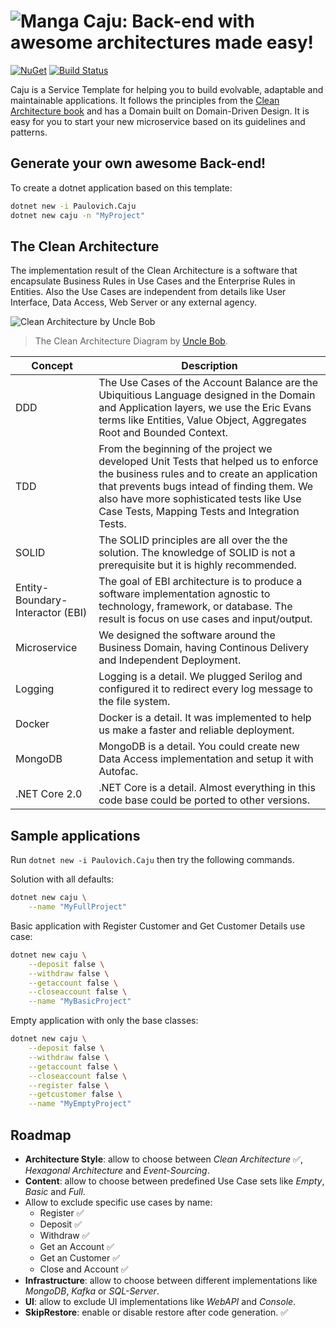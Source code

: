 ![Manga](https://raw.githubusercontent.com/ivanpaulovich/manga/master/docs/manga-icon.png) Caju: Back-end with awesome architectures made easy!
=========
<a href="https://www.nuget.org/packages/Paulovich.Caju/" rel="Paulovich.Caju">![NuGet](https://img.shields.io/nuget/v/Paulovich.Caju.svg)</a> [![Build Status](https://travis-ci.org/ivanpaulovich/caju.svg?branch=master)](https://travis-ci.org/ivanpaulovich/caju)

Caju is a Service Template for helping you to build evolvable, adaptable and maintainable applications. It follows the principles from the [Clean Architecture book](https://www.amazon.com/Clean-Architecture-Craftsmans-Software-Structure/dp/0134494164) and has a Domain built on Domain-Driven Design. It is easy for you to start your new microservice based on its guidelines and patterns.

## Generate your own awesome Back-end!

To create a dotnet application based on this template:

```sh
dotnet new -i Paulovich.Caju
dotnet new caju -n "MyProject"
```

## The Clean Architecture

The implementation result of the Clean Architecture is a software that encapsulate Business Rules in Use Cases and the Enterprise Rules in Entities. Also the Use Cases are independent from details like User Interface, Data Access, Web Server or any external agency. 

![Clean Architecture by Uncle Bob](https://raw.githubusercontent.com/ivanpaulovich/manga/master/docs/CleanArchitecture-Uncle-Bob.jpg)
> The Clean Architecture Diagram by [Uncle Bob](https://8thlight.com/blog/uncle-bob/2012/08/13/the-clean-architecture.html).

| Concept | Description |
| --- | --- |
| DDD | The Use Cases of the Account Balance are the Ubiquitious Language designed in the Domain and Application layers, we use the Eric Evans terms like Entities, Value Object, Aggregates Root and Bounded Context. |
| TDD | From the beginning of the project we developed Unit Tests that helped us to enforce the business rules and to create an application that prevents bugs intead of finding them. We also have more sophisticated tests like Use Case Tests, Mapping Tests and Integration Tests. |
| SOLID | The SOLID principles are all over the the solution. The knowledge of SOLID is not a prerequisite but it is highly recommended. |
| Entity-Boundary-Interactor (EBI) | The goal of EBI architecture is to produce a software implementation agnostic to technology, framework, or database. The result is focus on  use cases and input/output. |
| Microservice | We designed the software around the Business Domain, having Continous Delivery and Independent Deployment. |
| Logging | Logging is a detail. We plugged Serilog and configured it to redirect every log message to the file system. |
| Docker | Docker is a detail. It was implemented to help us make a faster and reliable deployment. |
| MongoDB | MongoDB is a detail. You could create new Data Access implementation and setup it with Autofac. |
| .NET Core 2.0 | .NET Core is a detail. Almost everything in this code base could be ported to other versions. |

## Sample applications

Run `dotnet new -i Paulovich.Caju` then try the following commands.

Solution with all defaults:

```sh
dotnet new caju \
	--name "MyFullProject"
```

Basic application with Register Customer and Get Customer Details use case:

```sh
dotnet new caju \
	--deposit false \
	--withdraw false \
	--getaccount false \
	--closeaccount false \
	--name "MyBasicProject"
```

Empty application with only the base classes:

```sh
dotnet new caju \
	--deposit false \
	--withdraw false \
	--getaccount false \
	--closeaccount false \
	--register false \
	--getcustomer false \
	--name "MyEmptyProject"
```

## Roadmap

* **Architecture Style**: allow to choose between *Clean Architecture* :white_check_mark:, *Hexagonal Architecture* and *Event-Sourcing*.
* **Content**: allow to choose between predefined Use Case sets like *Empty*, *Basic* and *Full*.	
* Allow to exclude specific use cases by name:
	* Register :white_check_mark:
	* Deposit :white_check_mark:
	* Withdraw :white_check_mark:
	* Get an Account :white_check_mark:
	* Get an Customer :white_check_mark:
	* Close and Account :white_check_mark:
* **Infrastructure**: allow to choose between different implementations like *MongoDB*, *Kafka* or *SQL-Server*.
* **UI**: allow to exclude UI implementations like *WebAPI* and *Console*.
* **SkipRestore**: enable or disable restore after code generation. :white_check_mark:
